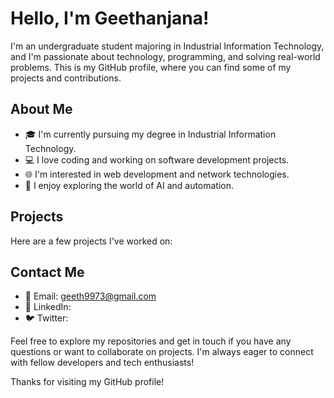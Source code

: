 # Hello, I'm Geethanjana!

I'm an undergraduate student majoring in Industrial Information Technology, and I'm passionate about technology, programming, and solving real-world problems. This is my GitHub profile, where you can find some of my projects and contributions.

## About Me

- 🎓 I'm currently pursuing my degree in Industrial Information Technology.
- 💻 I love coding and working on software development projects.
- 🌐 I'm interested in web development and network technologies.
- 🤖 I enjoy exploring the world of AI and automation.

## Projects

Here are a few projects I've worked on:


## Contact Me

- 📧 Email: geeth9973@gmail.com
- 🔗 LinkedIn: 
- 🐦 Twitter:

Feel free to explore my repositories and get in touch if you have any questions or want to collaborate on projects. I'm always eager to connect with fellow developers and tech enthusiasts!

Thanks for visiting my GitHub profile!
